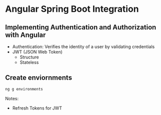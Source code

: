 # Angular Spring Boot Integration


## Implementing Authentication and Authorization with Angular

- Authentication: Verifies the identity of a user by validating credentials
- JWT (JSON Web Token)
  - Structure
  - Stateless


## Create enviornments

```zsh
ng g environments
```

Notes:

- Refresh Tokens for JWT